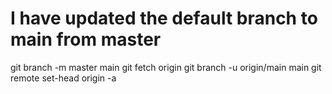 # I have updated the default branch to main from master

git branch -m master main
git fetch origin
git branch -u origin/main main
git remote set-head origin -a